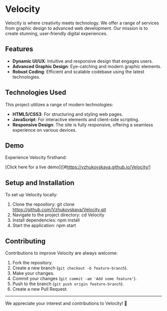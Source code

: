 # Velocity

Velocity is where creativity meets technology. We offer a range of services from graphic design to advanced web development. Our mission is to create stunning, user-friendly digital experiences.

## Features

- **Dynamic UI/UX**: Intuitive and responsive design that engages users.
- **Advanced Graphic Design**: Eye-catching and modern graphic elements.
- **Robust Coding**: Efficient and scalable codebase using the latest technologies.

## Technologies Used
This project utilizes a range of modern technologies:

- **HTML5/CSS3**: For structuring and styling web pages.
- **JavaScript**: For interactive elements and client-side scripting.
- **Responsive Design**: The site is fully responsive, offering a seamless experience on various devices.

## Demo
Experience Velocity firsthand:

[Click here for a live demo]([#https://vzhukovskaya.github.io/Velocity/]

## Setup and Installation
To set up Velocity locally:

1. Clone the repository:
git clone https://github.com/Vzhukovskaya/Velocity.git
2. Navigate to the project directory:
cd Velocity
3. Install dependencies:
npm install
4. Start the application:
npm start


## Contributing

Contributions to improve Velocity are always welcome:

1. Fork the repository.
2. Create a new branch (`git checkout -b feature-branch`).
3. Make your changes.
4. Commit your changes (`git commit -am 'Add some feature'`).
5. Push to the branch (`git push origin feature-branch`).
6. Create a new Pull Request.

---

We appreciate your interest and contributions to Velocity! 🌟
